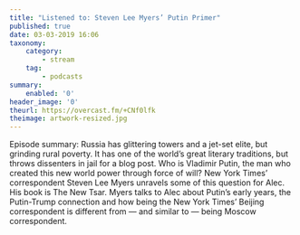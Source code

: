 ```yaml
---
title: "Listened to: Steven Lee Myers’ Putin Primer"
published: true
date: 03-03-2019 16:06
taxonomy:
    category:
        - stream
    tag:
        - podcasts
summary:
    enabled: '0'
header_image: '0'
theurl: https://overcast.fm/+CNf0lfk
theimage: artwork-resized.jpg
--- 
```

Episode summary: Russia has glittering towers and a jet-set elite, but grinding rural poverty. It has one of the world’s great literary traditions, but throws dissenters in jail for a blog post. Who is Vladimir Putin, the man who created this new world power through force of will? New York Times’ correspondent Steven Lee Myers unravels some of this question for Alec. His book is The New Tsar. Myers talks to Alec about Putin’s early years, the Putin-Trump connection and how being the New York Times’ Beijing correspondent is different from — and similar to — being Moscow correspondent.
